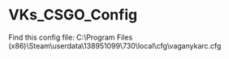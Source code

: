 # VKs_CSGO_Config
Find this config file: C:\Program Files (x86)\Steam\userdata\138951099\730\local\cfg\vaganykarc.cfg
